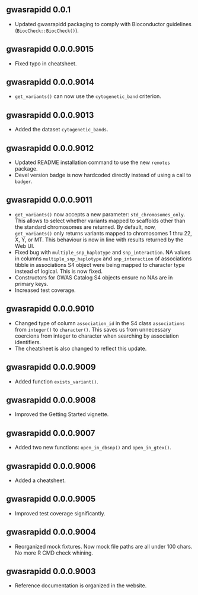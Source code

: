 ## gwasrapidd 0.0.1
- Updated gwasrapidd packaging to comply with Bioconductor guidelines (`BiocCheck::BiocCheck()`).

## gwasrapidd 0.0.0.9015
- Fixed typo in cheatsheet.

## gwasrapidd 0.0.0.9014
- `get_variants()` can now use the `cytogenetic_band` criterion.

## gwasrapidd 0.0.0.9013
- Added the dataset `cytogenetic_bands`.

## gwasrapidd 0.0.0.9012
- Updated README installation command to use the new `remotes` package.
- Devel version badge is now hardcoded directly instead of using a call to `badger`.

## gwasrapidd 0.0.0.9011
- `get_variants()` now accepts a new parameter: `std_chromosomes_only`. This allows to select whether  variants mapped to scaffolds other than the standard chromosomes are returned. By default, now, `get_variants()` only returns variants mapped to chromosomes 1 thru 22, X, Y, or MT. This behaviour is now in line with results returned by the Web UI.
- Fixed bug with `multiple_snp_haplotype` and `snp_interaction`. NA values in columns `multiple_snp_haplotype` and `snp_interaction` of associations tibble in associations S4 object were being mapped to character type instead of logical. This is now fixed.
- Constructors for GWAS Catalog S4 objects ensure no NAs are in primary keys.
- Increased test coverage.

## gwasrapidd 0.0.0.9010

- Changed type of column `association_id` in the S4 class `associations` from
`integer()` to `character()`. This saves us from unnecessary coercions from 
integer to character when searching by association identifiers.
- The cheatsheet is also changed to reflect this update.

## gwasrapidd 0.0.0.9009

- Added function `exists_variant()`.

## gwasrapidd 0.0.0.9008

- Improved the Getting Started vignette.

## gwasrapidd 0.0.0.9007

- Added two new functions: `open_in_dbsnp()` and `open_in_gtex()`.

## gwasrapidd 0.0.0.9006

- Added a cheatsheet.

## gwasrapidd 0.0.0.9005

- Improved test coverage significantly.

## gwasrapidd 0.0.0.9004

- Reorganized mock fixtures. Now mock file paths are all under 100 chars. No
more R CMD check whining.

## gwasrapidd 0.0.0.9003

- Reference documentation is organized in the website.
